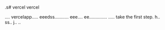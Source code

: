 .s# vercel
vercel

....
vercelapp.....
eeedss...........
eee....
 ee..............
.....
 take the first step.
h..
ss..
j..
..
